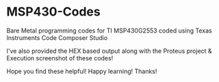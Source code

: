 # MSP430-Codes
Bare Metal programming codes for TI MSP430G2553 coded using Texas Instruments Code Composer Studio

I've also provided the HEX based output along with the Proteus project & Execution screenshot of these codes!

Hope you find these helpful!
Happy learning!
Thanks!

